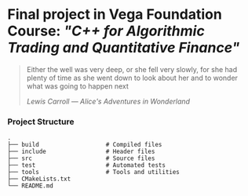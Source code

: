 # Final project in **Vega Foundation** Course: *"C++ for Algorithmic Trading and Quantitative Finance"*
> Either the well was very deep, or she fell very slowly, for she had plenty of time as she went down to look about her and to wonder what was going to happen next
>
> <cite>Lewis Carroll — Alice's Adventures in Wonderland</cite>

### Project Structure

    .
    ├── build                   # Compiled files 
    ├── include                 # Header files
    ├── src                     # Source files 
    ├── test                    # Automated tests
    ├── tools                   # Tools and utilities
    ├── CMakeLists.txt
    └── README.md           
